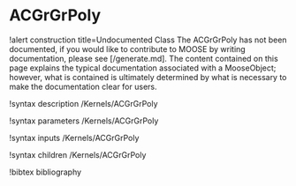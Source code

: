 <!-- MOOSE Documentation Stub: Remove this when content is added. -->

# ACGrGrPoly

!alert construction title=Undocumented Class
The ACGrGrPoly has not been documented, if you would like to contribute to MOOSE by
writing documentation, please see [/generate.md]. The content contained on this page explains
the typical documentation associated with a MooseObject; however, what is contained is ultimately
determined by what is necessary to make the documentation clear for users.

!syntax description /Kernels/ACGrGrPoly

!syntax parameters /Kernels/ACGrGrPoly

!syntax inputs /Kernels/ACGrGrPoly

!syntax children /Kernels/ACGrGrPoly

!bibtex bibliography
